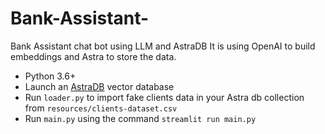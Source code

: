 # Bank-Assistant-
Bank Assistant chat bot using LLM and AstraDB
It is using OpenAI to build embeddings and Astra to store the data.

- Python 3.6+
- Launch an [AstraDB](https://astra.datastax.com/) vector database
- Run `loader.py` to import fake clients data in your Astra db collection from `resources/clients-dataset.csv`
- Run `main.py` using the command `streamlit run main.py`